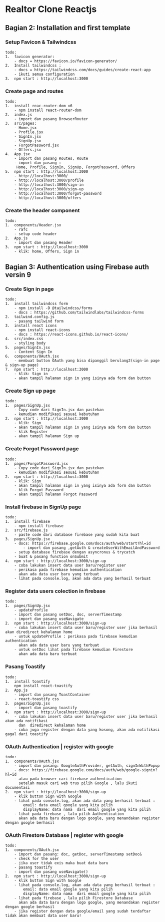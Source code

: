 # Realtor Clone Reactjs

## Bagian 2: Installation and first template

### Setup Favicon & Tailwindcss

    todo:
    1.  favicon generator:
        - docs = https://favicon.io/favicon-generator/
    2.  Install tailwindcss :
        - docs = https://tailwindcss.com/docs/guides/create-react-app
        - ikuti semua configuration
    3.  npm start : http://localhost:3000

### Create page and routes

    todo:
    1.  install reac-router-dom v6
        - npm install react-router-dom
    2.  index.js
        - import dan pasang BrowserRouter
    3.  src/pages:
        - Home.jsx
        - Profile.jsx
        - SignIn.jsx
        - SignUp.jsx
        - ForgotPassword.jsx
        - Offers.jsx
    4.  App.jsx
        - import dan pasang Routes, Route
        - import dan pasang :
         Home, Profile, SignIn, SignUp, ForgotPassword, Offers
    5.  npm start : http://localhost:3000
        - http://localhost:3000/
        - http://localhost:3000/profile
        - http://localhost:3000/sign-in
        - http://localhost:3000/sign-up
        - http://localhost:3000/forgot-password
        - http://localhost:3000/offers

### Create the header component

    todo:
    1.  components/Header.jsx
        - rafc
        - setup code header
    2.  App.js
        - import dan pasang Header
    3.  npm start : http://localhost:3000
        - klik: home, Offers, Sign in

## Bagian 3: Authentication using Firebase auth versin 9

### Create Sign in page

    todo:
    1.  install tailwindcss form
        - npm install -D @tailwindcss/forms
        - docs : https://github.com/tailwindlabs/tailwindcss-forms
    2.  tailwind.config.js
        - pasang tailwind form
    3.  install react icons
        - npm install react-icons
        - docs : https://react-icons.github.io/react-icons/
    4.  src/index.css
        - styling body
    5.  pages/SignIn.jsx
        - Content Sign In
    6.  components/OAuth.jsx
        - membuat button OAuth yang bisa dipanggil berulang2(sign-in page & sign-up page)
    7.  npm start : http://localhost:3000
        - klik: Sign in
        - akan tampil halaman sign in yang isinya ada form dan button

### Create Sign up page

    todo:
    1.  pages/SignUp.jsx
        - Copy code dari SignIn.jsx dan pastekan
        - kemudian modifikasi sesuai kebutuhan
    2.  npm start : http://localhost:3000
        - klik: Sign
        - akan tampil halaman sign in yang isinya ada form dan button
        - klik Register
        - akan tampil halaman Sign up

### Create Forgot Password page

    todo:
    1.  pages/ForgotPassword.jsx
        - Copy code dari SignIn.jsx dan pastekan
        - kemudian modifikasi sesuai kebutuhan
    2.  npm start : http://localhost:3000
        - klik: Sign
        - akan tampil halaman sign in yang isinya ada form dan button
        - klik Forgot Password
        - akan tampil halaman Forgot Password

### Install firebase in SignUp page

    todo:
    1.  install firebase
        - npm install firebase
    2.  src/firebase.js
        - paste code dari database firebase yang sudah kita buat
    3.  pages/SignUp.jsx
        - docs: https://firebase.google.com/docs/auth/web/start?hl=id
            - import dan pasang ,getAuth & createUserWithEmailAndPassword
        - setup database firebase dengan asyncronus & trycatch
        - buat & pasang function onSubmit
    4.  npm start : http://localhost:3000/sign-up
        - coba lakukan insert data user baru/register user
        - perikasa pada firebase kemudian authentication
          akan ada data user baru yang terbuat
        - lihat pada console.log, akan ada data yang berhasil terbuat

### Register data users colection in firebase

    todo:
    1.  pages/SignUp.jsx
        - updateProfile
        - import dan pasang setDoc, doc, serverTimestamp
        - import dan pasang useNavigate
    2.  npm start : http://localhost:3000/sign-up
        - coba lakukan insert data user baru/register user jika berhasil akan diredirect kehalaman home
        - untuk updateProfile : perikasa pada firebase kemudian authentication
          akan ada data user baru yang terbuat
        - untuk setDoc lihat pada firebase kemudian Firestore
          akan ada data baru terbuat

### Pasang Toastify

    todo:
    1.  install toastify
        npm install react-toastify
    2.  App.js
        - import dan pasang ToastContainer
        - react-toastify css
    3.  pages/SignUp.jsx
        - import dan pasang toastify
    4.  npm start : http://localhost:3000/sign-up
        - coba lakukan insert data user baru/register user jika berhasil akan ada notifikasi
          dan  diredirect kehalaman home
        - coba juga register dengan data yang kosong, akan ada notifikasi gagal dari toastify

### OAuth Authentication | register with google

    todo:
    1.  components/OAuth.jsx
        - import dan pasang: GoogleAuthProvider, getAuth, signInWithPopup
        - docs: https://firebase.google.com/docs/auth/web/google-signin?hl=id
        - atau pada browser cari firebase authentication
          setelah masuk cari web trus pilih Google , lalu ikuti documentasi
    2.  npm start : http://localhost:3000/sign-up
        - klik button Sign with Google
        - lihat pada console.log, akan ada data yang berhasil terbuat :
            email: data email google yang kita pilih
            displayName: data nama  dari email google yang kita pilih
        - lihat pada firebase , lalu pilih Authentication
          akan ada data baru dengan logo google, yang menandakan register dengan google berhasil

### OAuth Firestore Database | register with google

    todo:
    1.  components/OAuth.jsx
        - import dan pasang: doc, getDoc, serverTimestamp setDoc&
        - check for the user
        - jika user tidak exis maka buat data baru
        - pasang toastify
        - import dan pasang useNavigate()
    2.  npm start : http://localhost:3000/sign-up
        - klik button Sign with Google
        - lihat pada console.log, akan ada data yang berhasil terbuat :
            email: data email google yang kita pilih
            displayName: data nama  dari email google yang kita pilih
        - lihat pada firebase , lalu pilih Firestore Database
          akan ada data baru dengan logo google, yang menandakan register dengan google berhasil
        - jika register dengan data google/email yang sudah terdaftar tidak akan membuat data user baru!

